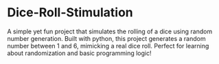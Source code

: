 # Dice-Roll-Stimulation
A simple yet fun project that simulates the rolling of a dice using random number generation. Built with  python, this project generates a random number between 1 and 6, mimicking a real dice roll. Perfect for learning about randomization and basic programming logic!
